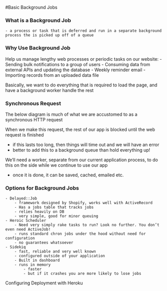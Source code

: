 #Basic Background Jobs


### What is a Background Job
    - a process or task that is deferred and run in a separate background process the is picked up off of a queue

### Why Use Background Job

 Help us manage lengthy web processes or periodic tasks on our website:
        - Sending bulk notifications to a group of users
        - Consuming data from external APIs and updating the database
        - Weekly reminder email
        - Importing records from an uploaded data file

Basically, we want to do everything that is required to load the page, and have a background worker handle the rest

### Synchronous Request

The below diagram is much of what we are accustomed to as a synchronous HTTP request

[synchronous]: http://i85.photobucket.com/albums/k71/nwalberts/synchro_zpsjjul8cj1.png

When we make this request, the rest of our app is blocked until the web request is finished
  - if this lasts too long, then things will time out and we will have an error
  - better to add this to a background queue than hold everything up!

We’ll need a worker, separate from our current application process, to do this on the side while we continue to use our app
  - once it is done, it can be saved, cached, emailed etc.

[Asynchronous]: http://i85.photobucket.com/albums/k71/nwalberts/synchro_zpsjjul8cj1.png

### Options for Background Jobs
    - Delayed::Job
        - framework designed by Shopify, works well with ActiveRecord
        - Has a jobs table that tracks jobs
        - relies heavily on DB
        - very simple, good for minor queuing
    - Heroic Scheduler
        - Need very simply rake tasks to run? Look no further. You don’t even need ActiveJob!
        - runs standard chron jobs under the hood without need for configuration
        - no guarantees whatsoever
    - Sidekiq
        - fast, reliable and very well known
        - configured outside of your application
        - Built in dashboard
        - runs in memory
            - faster
            - but if it crashes you are more likely to lose jobs

Configuring Deployment with Heroku
